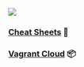 
<p align="left">
  <img src="https://avatars.githubusercontent.com/u/125075470?s=200&v=4" />
</p>

### [Cheat Sheets](https://github.com/orrors/cheat-sheets) 📜

### [Vagrant Cloud](https://app.vagrantup.com/0rr0rs) 📦
